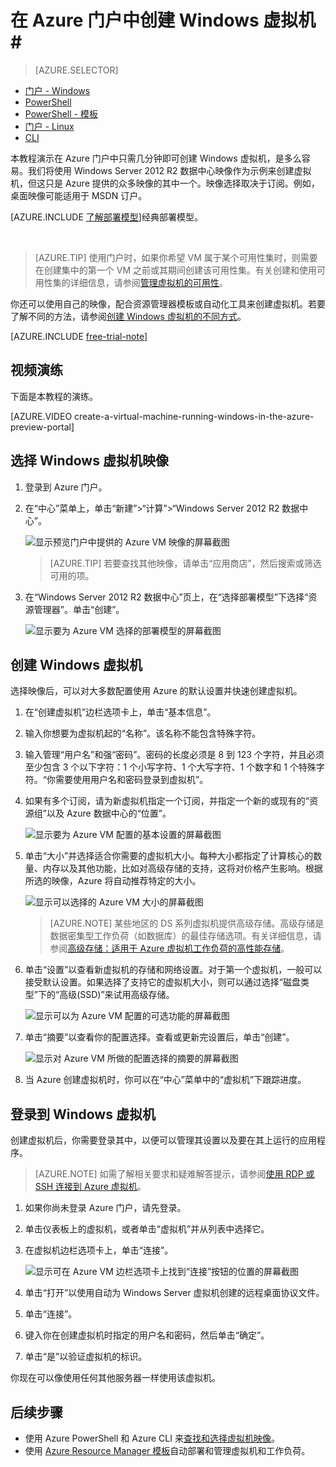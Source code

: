 <!-- not suitable for Mooncake -->

<properties
	pageTitle="在 Azure 门户中创建 Windows 虚拟机 | Azure"
	description="了解如何使用 Azure 门户中的 Azure 库创建 Windows 虚拟机或虚拟计算机"
	keywords="Windows 虚拟机,创建虚拟机,虚拟计算机,设置虚拟机"
	services="virtual-machines"
	documentationCenter=""
	authors="cynthn"
	manager="timlt"
	editor=""
	tags="azure-resource-manager"/>
<tags 
	ms.service="virtual-machines"
	ms.date="01/07/2016"
	wacn.date=""/>

# 在 Azure 门户中创建 Windows 虚拟机#

> [AZURE.SELECTOR]
- [门户 - Windows](/documentation/articles/virtual-machines-windows-tutorial-classic-portal)
- [PowerShell](/documentation/articles/virtual-machines-ps-create-preconfigure-windows-resource-manager-vms)
- [PowerShell - 模板](/documentation/articles/virtual-machines-create-windows-powershell-resource-manager-template)
- [门户 - Linux](/documentation/articles/virtual-machines-linux-tutorial-portal-rm)
- [CLI](/documentation/articles/virtual-machines-linux-tutorial)

本教程演示在 Azure 门户中只需几分钟即可创建 Windows 虚拟机，是多么容易。我们将使用 Windows Server 2012 R2 数据中心映像作为示例来创建虚拟机，但这只是 Azure 提供的众多映像的其中一个。映像选择取决于订阅。例如，桌面映像可能适用于 MSDN 订户。

[AZURE.INCLUDE [了解部署模型](../includes/learn-about-deployment-models-rm-include.md)]经典部署模型。

<br>

>[AZURE.TIP] 使用门户时，如果你希望 VM 属于某个可用性集时，则需要在创建集中的第一个 VM 之前或其期间创建该可用性集。有关创建和使用可用性集的详细信息，请参阅[管理虚拟机的可用性](/documentation/articles/virtual-machines-manage-availability)。

你还可以使用自己的映像，配合资源管理器模板或自动化工具来创建虚拟机。若要了解不同的方法，请参阅[创建 Windows 虚拟机的不同方式](/documentation/articles/virtual-machines-windows-choices-create-vm)。

[AZURE.INCLUDE [free-trial-note](../includes/free-trial-note.md)]

## 视频演练

下面是本教程的演练。

[AZURE.VIDEO create-a-virtual-machine-running-windows-in-the-azure-preview-portal]

## 选择 Windows 虚拟机映像

1. 登录到 Azure 门户。

2. 在“中心”菜单上，单击“新建”>“计算”>“Windows Server 2012 R2 数据中心”。

	![显示预览门户中提供的 Azure VM 映像的屏幕截图](./media/virtual-machines-windows-tutorial/marketplace_new.png)

	>[AZURE.TIP] 若要查找其他映像，请单击“应用商店”，然后搜索或筛选可用的项。

3. 在“Windows Server 2012 R2 数据中心”页上，在“选择部署模型”下选择“资源管理器”。单击“创建”。

	![显示要为 Azure VM 选择的部署模型的屏幕截图](./media/virtual-machines-windows-tutorial/marketplace_search_select.png)

## 创建 Windows 虚拟机

选择映像后，可以对大多数配置使用 Azure 的默认设置并快速创建虚拟机。

1. 在“创建虚拟机”边栏选项卡上，单击“基本信息”。

2. 输入你想要为虚拟机起的“名称”。该名称不能包含特殊字符。

3. 输入管理“用户名”和强“密码”。密码的长度必须是 8 到 123 个字符，并且必须至少包含 3 个以下字符：1 个小写字符、1 个大写字符、1 个数字和 1 个特殊字符。“你需要使用用户名和密码登录到虚拟机”。

4. 如果有多个订阅，请为新虚拟机指定一个订阅，并指定一个新的或现有的“资源组”以及 Azure 数据中心的“位置”。

	![显示要为 Azure VM 配置的基本设置的屏幕截图](./media/virtual-machines-windows-tutorial/create_vm_basics.PNG)

	
2. 单击“大小”并选择适合你需要的虚拟机大小。每种大小都指定了计算核心的数量、内存以及其他功能，比如对高级存储的支持，这将对价格产生影响。根据所选的映像，Azure 将自动推荐特定的大小。

	![显示可以选择的 Azure VM 大小的屏幕截图](./media/virtual-machines-windows-tutorial/create_vm_size.PNG)

	>[AZURE.NOTE] 某些地区的 DS 系列虚拟机提供高级存储。高级存储是数据密集型工作负荷（如数据库）的最佳存储选项。有关详细信息，请参阅[高级存储：适用于 Azure 虚拟机工作负荷的高性能存储](/documentation/articles/storage-premium-storage)。

3. 单击“设置”以查看新虚拟机的存储和网络设置。对于第一个虚拟机，一般可以接受默认设置。如果选择了支持它的虚拟机大小，则可以通过选择“磁盘类型”下的“高级(SSD)”来试用高级存储。

	![显示可以为 Azure VM 配置的可选功能的屏幕截图](./media/virtual-machines-windows-tutorial/create_vm_settings.PNG)

6. 单击“摘要”以查看你的配置选择。查看或更新完设置后，单击“创建”。

	![显示对 Azure VM 所做的配置选择的摘要的屏幕截图](./media/virtual-machines-windows-tutorial/create_vm_summary.PNG)

8. 当 Azure 创建虚拟机时，你可以在“中心”菜单中的“虚拟机”下跟踪进度。

## 登录到 Windows 虚拟机

创建虚拟机后，你需要登录其中，以便可以管理其设置以及要在其上运行的应用程序。

>[AZURE.NOTE] 如需了解相关要求和疑难解答提示，请参阅[使用 RDP 或 SSH 连接到 Azure 虚拟机](https://msdn.microsoft.com/zh-cn/library/azure/dn535788.aspx)。

1. 如果你尚未登录 Azure 门户，请先登录。

2. 单击仪表板上的虚拟机，或者单击“虚拟机”并从列表中选择它。

3. 在虚拟机边栏选项卡上，单击“连接”。

	![显示可在 Azure VM 边栏选项卡上找到“连接”按钮的位置的屏幕截图](./media/virtual-machines-windows-tutorial/connect_vm_portal.png)

4. 单击“打开”以使用自动为 Windows Server 虚拟机创建的远程桌面协议文件。

5. 单击“连接”。

6. 键入你在创建虚拟机时指定的用户名和密码，然后单击“确定”。

7. 单击“是”以验证虚拟机的标识。

你现在可以像使用任何其他服务器一样使用该虚拟机。

## 后续步骤

* 使用 Azure PowerShell 和 Azure CLI 来[查找和选择虚拟机映像](/documentation/articles/resource-groups-vm-searching)。
* 使用 [Azure Resource Manager 模板](https://azure.microsoft.com/documentation/templates/)自动部署和管理虚拟机和工作负荷。

<!---HONumber=Mooncake_0411_2016-->